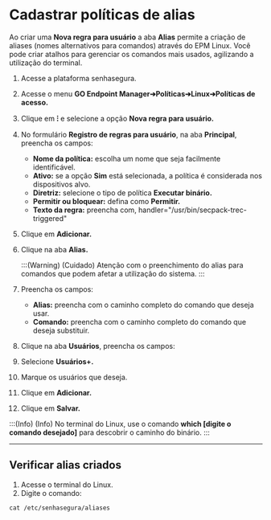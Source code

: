 # Cadastrar políticas de alias

Ao criar uma **Nova regra para usuário** a aba **Alias** permite a criação de aliases (nomes alternativos para comandos) através do EPM Linux. Você pode criar atalhos para gerenciar os comandos mais usados, agilizando a utilização do terminal. 

1. Acesse a plataforma senhasegura.
2. Acesse o menu **GO Endpoint Manager➔Políticas➔Linux➔Políticas de acesso.**
3. Clique em **⁝** e selecione a opção **Nova regra para usuário.**
4. No formulário **Registro de regras para usuário**, na aba **Principal**, preencha os campos:
    * **Nome da política:** escolha um nome que seja facilmente identificável.
    * **Ativo:** se a opção **Sim** está selecionada, a política é considerada nos dispositivos alvo.
    * **Diretriz:** selecione o tipo de política **Executar binário.**
    * **Permitir ou bloquear:** defina como **Permitir.**
    * **Texto da regra:** preencha com, handler="/usr/bin/secpack-trec-triggered"
5. Clique em **Adicionar.**
6. Clique na aba **Alias.**

    :::(Warning) (Cuidado)
    Atenção com o preenchimento do alias para comandos que podem afetar a utilização do sistema.
    :::
5. Preencha os campos: 
    * **Alias:** preencha com o caminho completo do comando que deseja usar.
    * **Comando:** preencha com o caminho completo do comando que deseja substituir.
6. Clique na aba **Usuários**, preencha os campos:
7. Selecione **Usuários+.**
8. Marque os usuários que deseja.
9. Clique em **Adicionar.**
10. Clique em **Salvar.**

:::(Info) (Info)
No terminal do Linux, use o comando **which [digite o comando desejado]** para descobrir o caminho do binário. 
:::


* * *

## Verificar alias criados

1. Acesse o terminal do Linux.
2. Digite o comando:

```shell
cat /etc/senhasegura/aliases
```
